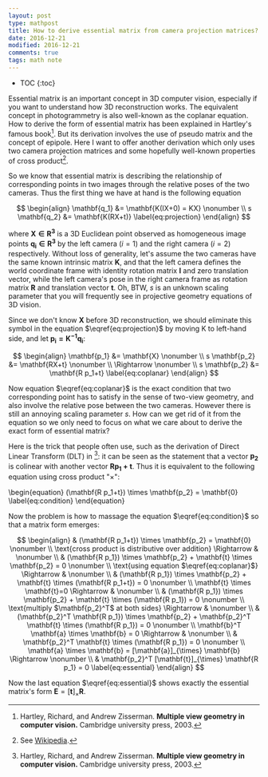 ```yaml
---
layout: post
type: mathpost
title: How to derive essential matrix from camera projection matrices?
date: 2016-12-21
modified: 2016-12-21
comments: true
tags: math note
---
```


* TOC
{:toc}

Essential matrix is an important concept in 3D computer vision, especially if you want to understand how 3D reconstruction works. The equivalent concept in photogrammetry is also well-known as the coplanar equation. How to derive the form of essential matrix has been explained in Hartley's famous book[^1]. But its derivation involves the use of pseudo matrix and the concept of epipole. Here I want to offer another derivation which only uses two camera projection matrices and some hopefully well-known properties of cross product[^2].

[^1]:
    Hartley, Richard, and Andrew Zisserman. **Multiple view geometry in computer vision.** Cambridge university press, 2003.


[^2]:
    See [Wikipedia](https://en.wikipedia.org/wiki/Cross_product#Properties).

So we know that essential matrix is describing the relationship of corresponding points in two images through the relative poses of the two cameras. Thus the first thing we have at hand is the following equation

$$
\begin{align} 
\mathbf{q_1} &= \mathbf{K(IX+0) = KX} \nonumber \\
s \mathbf{q_2} &= \mathbf{K(RX+t)} \label{eq:projection}
\end{align}
$$

where $\mathbf{X \in R^3}$ is a 3D Euclidean point observed as homogeneous image points $\mathbf{q_i \in R^3}$ by the left camera ($i=1$) and the right camera ($i=2$) respectively. Without loss of generality, let's assume the two cameras have the same known intrinsic matrix $\mathbf{K}$, and that the left camera defines the world coordinate frame with identity rotation matrix $\mathbf{I}$ and zero translation vector, while the left camera's pose in the right camera frame as rotation matrix $\mathbf{R}$ and translation vector $\mathbf{t}$. Oh, BTW, $s$ is an unknown scaling parameter that you will frequently see in projective geometry equations of 3D vision.

Since we don't know $\mathbf{X}$ before 3D reconstruction, we should eliminate this symbol in the equation $\eqref{eq:projection}$ by moving K to left-hand side, and let $\mathbf{p_i=K^{-1}q_i}$:

$$
\begin{align}
\mathbf{p_1} &= \mathbf{X} \nonumber \\
s \mathbf{p_2} &= \mathbf{RX+t} \nonumber \\
\Rightarrow \nonumber \\
s \mathbf{p_2} &= \mathbf{R p_1+t} \label{eq:coplanar}
\end{align}
$$

Now equation $\eqref{eq:coplanar}$ is the exact condition that two corresponding point has to satisfy in the sense of two-view geometry, and also involve the relative pose between the two cameras. However there is still an annoying scaling parameter $s$. How can we get rid of it from the equation so we only need to focus on what we care about to derive the exact form of essential matrix?

Here is the trick that people often use, such as the derivation of Direct Linear Transform (DLT) in [^1]: it can be seen as the statement that a vector $\mathbf{p_2}$ is colinear with another vector $\mathbf{R p_1+t}$. Thus it is equivalent to the following equation using cross product "$\times$":

\begin{equation}
(\mathbf{R p_1+t}) \times \mathbf{p_2} = \mathbf{0} \label{eq:condition}
\end{equation}

Now the problem is how to massage the equation $\eqref{eq:condition}$ so that a matrix form emerges:

$$
\begin{align}
& (\mathbf{R p_1+t}) \times \mathbf{p_2} = \mathbf{0} \nonumber \\
\text{cross product is distributive over addition} \Rightarrow & \nonumber \\
& (\mathbf{R p_1}) \times \mathbf{p_2} + \mathbf{t} \times \mathbf{p_2} = 0 \nonumber \\
\text{using equation $\eqref{eq:coplanar}$} \Rightarrow & \nonumber \\
& (\mathbf{R p_1}) \times \mathbf{p_2} + \mathbf{t} \times (\mathbf{R p_1+t}) = 0 \nonumber \\
\mathbf{t} \times \mathbf{t}=0 \Rightarrow & \nonumber \\
& (\mathbf{R p_1}) \times \mathbf{p_2} + \mathbf{t} \times (\mathbf{R p_1}) = 0 \nonumber \\
\text{multiply $\mathbf{p_2}^T$ at both sides} \Rightarrow & \nonumber \\
& (\mathbf{p_2}^T \mathbf{R p_1}) \times \mathbf{p_2} + \mathbf{p_2}^T \mathbf{t} \times (\mathbf{R p_1}) = 0 \nonumber \\
\mathbf{b}^T \mathbf{a} \times \mathbf{b} = 0 \Rightarrow & \nonumber \\
& \mathbf{p_2}^T \mathbf{t} \times (\mathbf{R p_1}) = 0 \nonumber \\
\mathbf{a} \times \mathbf{b} = [\mathbf{a}]_{\times} \mathbf{b} \Rightarrow \nonumber \\
& \mathbf{p_2}^T [\mathbf{t}]_{\times} \mathbf{R p_1} = 0 \label{eq:essential}
\end{align}
$$

Now the last equation $\eqref{eq:essential}$ shows exactly the essential matrix's form $\mathbf{E}=[\mathbf{t}]_{\times} \mathbf{R}$.



